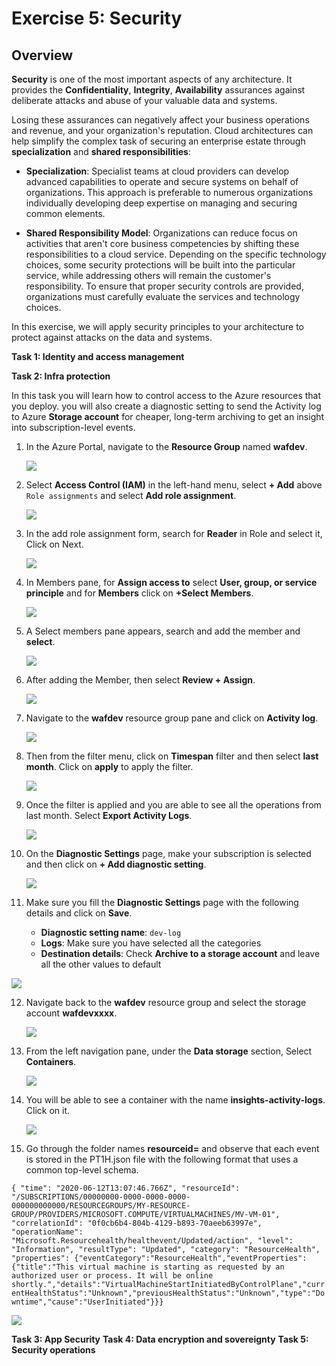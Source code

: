 # Exercise 5: Security


## Overview

**Security** is one of the most important aspects of any architecture. It provides the **Confidentiality**, **Integrity**, **Availability** assurances against deliberate attacks and abuse of your valuable data and systems.

Losing these assurances can negatively affect your business operations and revenue, and your organization's reputation. Cloud architectures can help simplify the complex task of securing an enterprise estate through **specialization** and **shared responsibilities**:

 * **Specialization**: Specialist teams at cloud providers can develop advanced capabilities to operate and secure systems on behalf of organizations. This approach is preferable to numerous organizations individually developing deep expertise on managing and securing common elements.
 
 * **Shared Responsibility Model**: Organizations can reduce focus on activities that aren't core business competencies by shifting these responsibilities to a cloud service. Depending on the specific technology choices, some security protections will be built into the particular service, while addressing others will remain the customer's responsibility. To ensure that proper security controls are provided, organizations must carefully evaluate the services and technology choices.

In this exercise, we will apply security principles to your architecture to protect against attacks on the data and systems.


**Task 1: Identity and access management**


**Task 2: Infra protection**

In this task you will learn how to control access to the Azure resources that you deploy. you will also create a diagnostic setting to send the Activity log to Azure **Storage account** for cheaper, long-term archiving to get an insight into subscription-level events.

1. In the Azure Portal, navigate to the **Resource Group** named **wafdev**.

   ![](./media/)
   
2. Select **Access Control (IAM)** in the left-hand menu, select **+ Add** above `Role assignments` and select **Add role assignment**.
   
   ![](./media/)
   
3. In the add role assignment form, search for **Reader** in Role and select it, Click on Next.

   ![](./media/)
   
4. In Members pane, for **Assign access to** select **User, group, or service principle** and for **Members** click on **+Select Members**.
   
   ![](./media/)
   
5. A Select members pane appears, search and add the member and **select**.
  
   ![](./media/)
   
6. After adding the Member, then select **Review + Assign**.

   ![](./media/)
   
7. Navigate to the **wafdev** resource group pane and click on **Activity log**. 

   ![](./media/)
   
8. Then from the filter menu, click on **Timespan** filter and then select **last month**. Click on **apply** to apply the filter.
   
   ![](./media/)
   
9. Once the filter is applied and you are able to see all the operations from last month. Select **Export Activity Logs**.

   ![](./media/)
   
10. On the **Diagnostic Settings** page, make your subscription is selected and then click on **+ Add diagnostic setting**.

    ![](./media/)
    
11. Make sure you fill the **Diagnostic Settings** page with the following details and click on **Save**.

    * **Diagnostic setting name**: `dev-log`
    *  **Logs**: Make sure you have selected all the categories
    *  **Destination details**: Check **Archive to a storage account** and leave all the other values to default

   ![](./media/)
   
12. Navigate back to the **wafdev** resource group and select the storage account **wafdevxxxx**.

    ![](./media/)
    
13. From the left navigation pane, under the **Data storage** section, Select **Containers**.

    ![](./media/)
    
14. You will be able to see a container with the name **insights-activity-logs**. Click on it.

    ![](./media/)
    
15. Go through the folder names **resourceid=** and observe that each event is stored in the PT1H.json file with the following format that uses a common top-level schema.

   `{ "time": "2020-06-12T13:07:46.766Z", "resourceId": "/SUBSCRIPTIONS/00000000-0000-0000-0000-000000000000/RESOURCEGROUPS/MY-RESOURCE-GROUP/PROVIDERS/MICROSOFT.COMPUTE/VIRTUALMACHINES/MV-VM-01", "correlationId": "0f0cb6b4-804b-4129-b893-70aeeb63997e", "operationName": "Microsoft.Resourcehealth/healthevent/Updated/action", "level": "Information", "resultType": "Updated", "category": "ResourceHealth", "properties": {"eventCategory":"ResourceHealth","eventProperties":{"title":"This virtual machine is starting as requested by an authorized user or process. It will be online shortly.","details":"VirtualMachineStartInitiatedByControlPlane","currentHealthStatus":"Unknown","previousHealthStatus":"Unknown","type":"Downtime","cause":"UserInitiated"}}}`
   
   ![](./media/)

**Task 3: App Security**
**Task 4: Data encryption and sovereignty**
**Task 5: Security operations**
